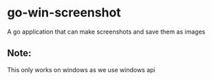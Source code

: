# go-win-screenshot
A go application that can make screenshots and save them as images

## Note:
This only works on windows as we use windows api